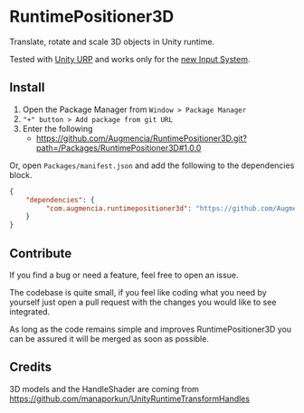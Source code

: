 # RuntimePositioner3D

Translate, rotate and scale 3D objects in Unity runtime.

Tested with [Unity URP](https://docs.unity3d.com/6000.0/Documentation/Manual/universal-render-pipeline.html) and works only for the [new Input System](https://docs.unity3d.com/Packages/com.unity.inputsystem@1.11/manual/index.html).

## Install

1. Open the Package Manager from `Window > Package Manager`
2. `"+" button > Add package from git URL`
3. Enter the following
   * https://github.com/Augmencia/RuntimePositioner3D.git?path=/Packages/RuntimePositioner3D#1.0.0

Or, open `Packages/manifest.json` and add the following to the dependencies block.

```json
{
    "dependencies": {
         "com.augmencia.runtimepositioner3d": "https://github.com/Augmencia/RuntimePositioner3D.git?path=/Packages/RuntimePositioner3D#1.0.0"
    }
}
```

## Contribute

If you find a bug or need a feature, feel free to open an issue.

The codebase is quite small, if you feel like coding what you need by yourself just open a pull request with the changes you would like to see integrated.

As long as the code remains simple and improves RuntimePositioner3D you can be assured it will be merged as soon as possible.

## Credits

3D models and the HandleShader are coming from https://github.com/manaporkun/UnityRuntimeTransformHandles
